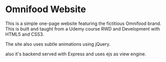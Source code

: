 # Omnifood Website

This is a simple one-page website featuring the fictitious Omnifood brand. This is built and taught from a Udemy course RWD and Development with HTML5 and CSS3.

The site also uses subtle animations using jQuery.

also it's backend served with Express and uses ejs as view engine.
